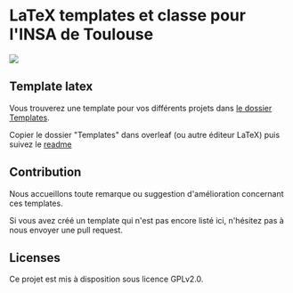 # LaTeX templates et classe pour l'INSA de Toulouse

![](banner.png)


## Template latex

Vous trouverez une template pour vos différents projets dans [le dossier Templates](./Templates/).

Copier le dossier "Templates" dans overleaf (ou autre éditeur LaTeX) puis suivez le [readme](./Templates/README.md)

## Contribution

Nous accueillons toute remarque ou suggestion d'amélioration concernant ces templates.

Si vous avez créé un template qui n'est pas encore listé ici, n'hésitez pas à nous envoyer une pull request.

## Licenses

Ce projet est mis à disposition sous licence GPLv2.0.


